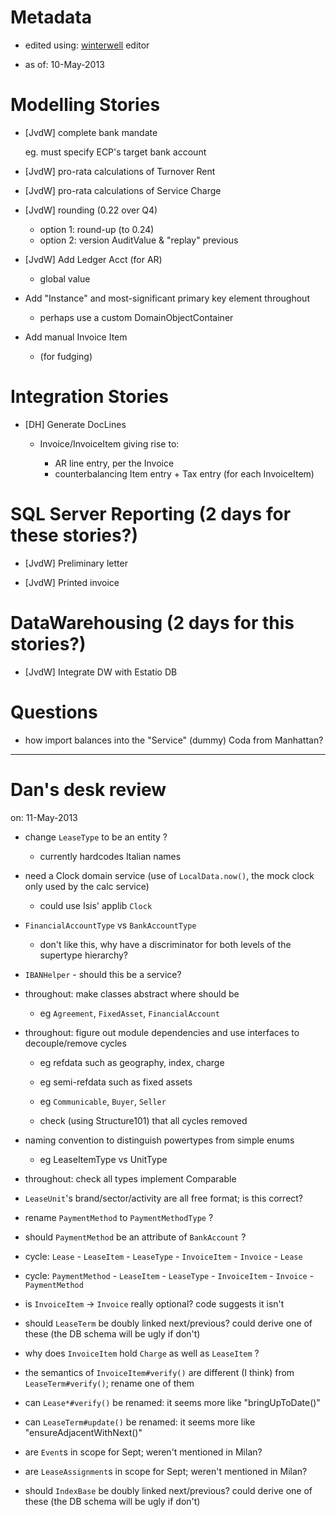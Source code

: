 Metadata
========

 * edited using: [winterwell](http://www.winterwell.com/software/markdown-editor.php) editor
 
 * as of: 10-May-2013

Modelling Stories
=================

* [JvdW] complete bank mandate 

  eg. must specify ECP's target bank account
  
* [JvdW] pro-rata calculations of Turnover Rent

* [JvdW] pro-rata calculations of Service Charge

* [JvdW] rounding (0.22 over Q4)

  * option 1: round-up (to 0.24)
  * option 2: version AuditValue & "replay" previous

* [JvdW] Add Ledger Acct (for AR)

  * global value

* Add "Instance" and most-significant primary key element throughout

  * perhaps use a custom DomainObjectContainer

* Add manual Invoice Item

  * (for fudging)

  
Integration Stories
===================

* [DH] Generate DocLines

  * Invoice/InvoiceItem giving rise to:
    
    * AR line entry, per the Invoice
    * counterbalancing Item entry + Tax entry (for each InvoiceItem)
    
    
SQL Server Reporting (2 days for these stories?)
====================

* [JvdW] Preliminary letter

* [JvdW] Printed invoice

DataWarehousing (2 days for this stories?)
===============

* [JvdW] Integrate DW with Estatio DB




Questions
=========

* how import balances into the "Service" (dummy) Coda from Manhattan?



----
Dan's desk review
=================

on: 11-May-2013

* change `LeaseType` to be an entity ?
  
  * currently hardcodes Italian names
  
* need a Clock domain service (use of `LocalData.now()`, the mock clock only used by the calc service)

  * could use Isis' applib `Clock`

* `FinancialAccountType` vs `BankAccountType`

  * don't like this, why have a discriminator for both levels of the supertype hierarchy?
  
* `IBANHelper` - should this be a service?

* throughout: make classes abstract where should be

  * eg `Agreement`, `FixedAsset`, `FinancialAccount`
  
* throughout: figure out module dependencies and use interfaces to decouple/remove cycles

  * eg refdata such as geography, index, charge
  * eg semi-refdata such as fixed assets
  
  * eg `Communicable`, `Buyer`, `Seller`
  
  * check (using Structure101) that all cycles removed
  
* naming convention to distinguish powertypes from simple enums

  * eg LeaseItemType vs UnitType
  
* throughout: check all types implement Comparable

* `LeaseUnit`'s brand/sector/activity are all free format; is this correct?

* rename `PaymentMethod` to `PaymentMethodType` ?

* should `PaymentMethod` be an attribute of `BankAccount` ?

* cycle: `Lease` - `LeaseItem` - `LeaseType` - `InvoiceItem` - `Invoice` - `Lease`

* cycle: `PaymentMethod` - `LeaseItem` - `LeaseType` - `InvoiceItem` - `Invoice` - `PaymentMethod`

* is `InvoiceItem` -> `Invoice` really optional?  code suggests it isn't

* should `LeaseTerm` be doubly linked next/previous?  could derive one of these (the DB schema will be ugly if don't)

* why does `InvoiceItem` hold `Charge` as well as `LeaseItem` ?

* the semantics of `InvoiceItem#verify()` are different (I think) from `LeaseTerm#verify()`; rename one of them

* can `Lease*#verify()` be renamed: it seems more like "bringUpToDate()"

* can `LeaseTerm#update()` be renamed: it seems more like "ensureAdjacentWithNext()"

* are `Event`s in scope for Sept; weren't mentioned in Milan?

* are `LeaseAssignment`s in scope for Sept; weren't mentioned in Milan?

* should `IndexBase` be doubly linked next/previous?  could derive one of these (the DB schema will be ugly if don't)
